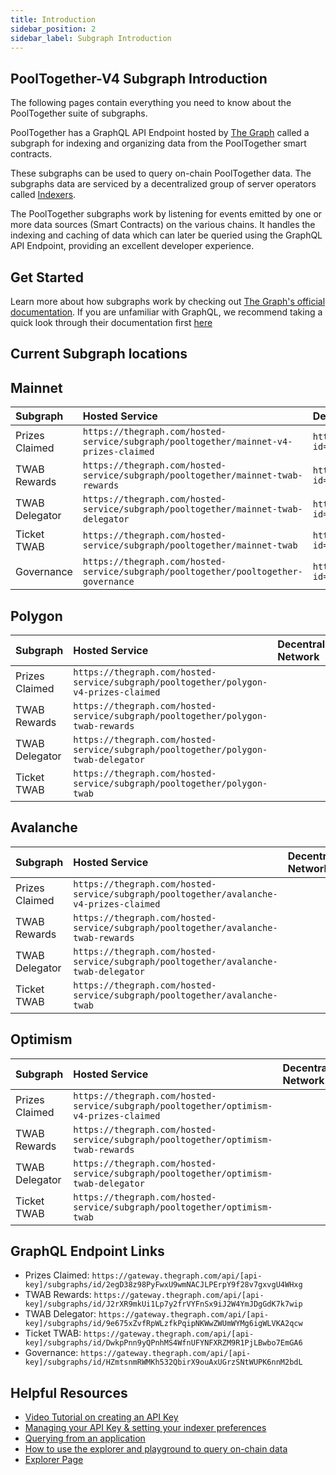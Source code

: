 ```yaml
---
title: Introduction
sidebar_position: 2
sidebar_label: Subgraph Introduction
---
```


## PoolTogether-V4 Subgraph Introduction

The following pages contain everything you need to know about the PoolTogether suite of subgraphs.

PoolTogether has a GraphQL API Endpoint hosted by [The Graph](https://thegraph.com/docs/about/introduction#what-the-graph-is) called a subgraph for indexing and organizing data from the PoolTogether smart contracts.

These subgraphs can be used to query on-chain PoolTogether data. The subgraphs data are serviced by a decentralized group of server operators called [Indexers](https://thegraph.com/docs/en/network/indexing/).

The PoolTogether subgraphs work by listening for events emitted by one or more data sources (Smart Contracts) on the various chains. It handles the indexing and caching of data which can later be queried using the GraphQL API Endpoint, providing an excellent developer experience.

## Get Started

Learn more about how subgraphs work by checking out [The Graph's official documentation](https://thegraph.com/docs/en/). If you are unfamiliar with GraphQL, we recommend taking a quick look through their documentation first [here](https://graphql.org/learn/)

## Current Subgraph locations

## Mainnet

| Subgraph       | Hosted Service                                                                        | Decentralized Network                                                                                  |
| :------------- | :------------------------------------------------------------------------------------ | :----------------------------------------------------------------------------------------------------- |
| Prizes Claimed | `https://thegraph.com/hosted-service/subgraph/pooltogether/mainnet-v4-prizes-claimed` | `https://thegraph.com/explorer/subgraph?id=2egD38z98PyFwxU9wmNACJLPErpY9f28v7gxvgU4WHxg&view=Overview` |
| TWAB Rewards   | `https://thegraph.com/hosted-service/subgraph/pooltogether/mainnet-twab-rewards`      | `https://thegraph.com/explorer/subgraph?id=J2rXR9mkUi1Lp7y2frVYFnSx9iJ2W4YmJDgGdK7k7wip&view=Overview` |
| TWAB Delegator | `https://thegraph.com/hosted-service/subgraph/pooltogether/mainnet-twab-delegator`    | `https://thegraph.com/explorer/subgraph?id=9e675xZvfRpWLzfkPqipNKWwZWUmWYMg6igWLVKA2qcw&view=Overview` |
| Ticket TWAB    | `https://thegraph.com/hosted-service/subgraph/pooltogether/mainnet-twab`              | `https://thegraph.com/explorer/subgraph?id=DwkpPnn9yQPnhMS4WfnUFYNFXRZM9R1PjLBwbo7EmGA6&view=Overview` |
| Governance     | `https://thegraph.com/hosted-service/subgraph/pooltogether/pooltogether-governance`   | `https://thegraph.com/explorer/subgraph?id=HZmtsnmRWMKh532QbirX9ouAxUGrzSNtWUPK6nnM2bdL&view=Overview` |

## Polygon

| Subgraph       | Hosted Service                                                                        | Decentralized Network |
| :------------- | :------------------------------------------------------------------------------------ | :-------------------- |
| Prizes Claimed | `https://thegraph.com/hosted-service/subgraph/pooltogether/polygon-v4-prizes-claimed` |                       |
| TWAB Rewards   | `https://thegraph.com/hosted-service/subgraph/pooltogether/polygon-twab-rewards`      |                       |
| TWAB Delegator | `https://thegraph.com/hosted-service/subgraph/pooltogether/polygon-twab-delegator`    |                       |
| Ticket TWAB    | `https://thegraph.com/hosted-service/subgraph/pooltogether/polygon-twab`              |                       |

## Avalanche

| Subgraph       | Hosted Service                                                                          | Decentralized Network |
| :------------- | :-------------------------------------------------------------------------------------- | :-------------------- |
| Prizes Claimed | `https://thegraph.com/hosted-service/subgraph/pooltogether/avalanche-v4-prizes-claimed` |                       |
| TWAB Rewards   | `https://thegraph.com/hosted-service/subgraph/pooltogether/avalanche-twab-rewards`      |                       |
| TWAB Delegator | `https://thegraph.com/hosted-service/subgraph/pooltogether/avalanche-twab-delegator`    |                       |
| Ticket TWAB    | `https://thegraph.com/hosted-service/subgraph/pooltogether/avalanche-twab`              |                       |

## Optimism

| Subgraph       | Hosted Service                                                                         | Decentralized Network |
| :------------- | :------------------------------------------------------------------------------------- | :-------------------- |
| Prizes Claimed | `https://thegraph.com/hosted-service/subgraph/pooltogether/optimism-v4-prizes-claimed` |                       |
| TWAB Rewards   | `https://thegraph.com/hosted-service/subgraph/pooltogether/optimism-twab-rewards`      |                       |
| TWAB Delegator | `https://thegraph.com/hosted-service/subgraph/pooltogether/optimism-twab-delegator`    |                       |
| Ticket TWAB    | `https://thegraph.com/hosted-service/subgraph/pooltogether/optimism-twab`              |                       |

## GraphQL Endpoint Links

- Prizes Claimed: `https://gateway.thegraph.com/api/[api-key]/subgraphs/id/2egD38z98PyFwxU9wmNACJLPErpY9f28v7gxvgU4WHxg`
- TWAB Rewards: `https://gateway.thegraph.com/api/[api-key]/subgraphs/id/J2rXR9mkUi1Lp7y2frVYFnSx9iJ2W4YmJDgGdK7k7wip`
- TWAB Delegator: `https://gateway.thegraph.com/api/[api-key]/subgraphs/id/9e675xZvfRpWLzfkPqipNKWwZWUmWYMg6igWLVKA2qcw`
- Ticket TWAB: `https://gateway.thegraph.com/api/[api-key]/subgraphs/id/DwkpPnn9yQPnhMS4WfnUFYNFXRZM9R1PjLBwbo7EmGA6`
- Governance: `https://gateway.thegraph.com/api/[api-key]/subgraphs/id/HZmtsnmRWMKh532QbirX9ouAxUGrzSNtWUPK6nnM2bdL`

## Helpful Resources

- [Video Tutorial on creating an API Key](https://www.youtube.com/watch?v=UrfIpm-Vlgs)
- [Managing your API Key & setting your indexer preferences](https://thegraph.com/docs/en/studio/managing-api-keys/)
- [Querying from an application](https://thegraph.com/docs/en/developer/querying-from-your-app/)
- [How to use the explorer and playground to query on-chain data](https://medium.com/@chidubem_/how-to-query-on-chain-data-with-the-graph-f8507488215)
- [Explorer Page](https://thegraph.com/explorer/subgraph?id=FDrqtqbp8LhG1hSnwtWB2hE6C97FWA54irrozjb2TtMH&view=Overview)
